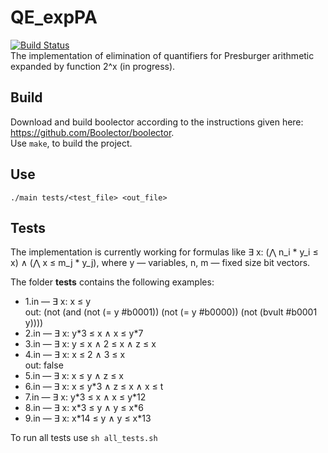 # QE_expPA
[![Build Status](https://travis-ci.org/AnzhelaSukhanova/QE_expPA.svg?branch=main)](https://travis-ci.org/AnzhelaSukhanova/QE_expPA)  
The implementation of elimination of quantifiers for Presburger arithmetic expanded by function 2^x (in progress).

## Build
Download and build boolector according to the instructions given here: https://github.com/Boolector/boolector.  
Use `make`, to build the project.

## Use
`./main tests/<test_file> <out_file>`

## Tests
The implementation is currently working for formulas like ∃ x: (⋀ n\_i * y\_i ≤ x) ∧ (⋀ x ≤ m\_j * y\_j), where y — variables, n, m — fixed size bit vectors.  

The folder **tests** contains the following examples:  
* 1.in — ∃ x: x ≤ y  
out: (not (and (not (= y #b0001)) (not (= y #b0000)) (not (bvult #b0001 y))))  
* 2.in — ∃ x: y\*3 ≤ x ∧ x ≤ y\*7  
* 3.in — ∃ x: y ≤ x ∧ 2 ≤ x ∧ z ≤ x   
* 4.in — ∃ x: x ≤ 2 ∧ 3 ≤ x  
out: false  
* 5.in — ∃ x: x ≤ y ∧ z ≤ x  
* 6.in — ∃ x: x ≤ y\*3 ∧ z ≤ x ∧ x ≤ t  
* 7.in — ∃ x: y\*3 ≤ x ∧ x ≤ y\*12  
* 8.in — ∃ x: x\*3 ≤ y ∧ y ≤ x\*6  
* 9.in — ∃ x: x\*14 ≤ y ∧ y ≤ x\*13  

To run all tests use `sh all_tests.sh`
